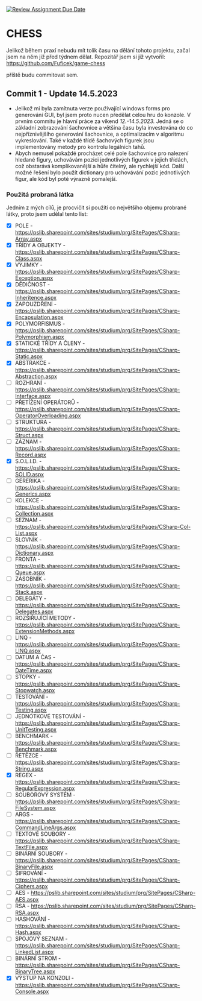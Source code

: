 [![Review Assignment Due Date](https://classroom.github.com/assets/deadline-readme-button-24ddc0f5d75046c5622901739e7c5dd533143b0c8e959d652212380cedb1ea36.svg)](https://classroom.github.com/a/raLu7W0G)


# CHESS
Jelikož během praxí nebudu mít tolik času na dělání tohoto projektu, začal jsem na něm již před týdnem dělat. Repozitář jsem si již vytvořil:
https://github.com/Fuficek/game-chess

příště budu commitovat sem.


## Commit 1 - Update 14.5.2023
* Jelikož mi byla zamítnuta verze používající windows forms pro generování GUI, byl jsem proto nucen předělat celou hru do konzole. V prvním commitu je hlavní práce za víkend *12.-14.5.2023.*
Jedná se o základní zobrazování šachovnice a většina času byla investována do co nejpříznivějšího generování šachovnice, a optimalizacím v algoritmu vykreslování. Také v každé třídě šachových figurek jsou implementovány metody pro kontrolu legálních tahů. 
* Abych nemusel pokaždé procházet celé pole šachovnice pro nalezení hledané figury, uchovávám pozici jednotlivých figurek v jejich třídách, což obstarává komplikovanější a hůře čitelný, ale rychlejší kód. Další možné řešení bylo použít dictionary pro uchovávání pozic jednotlivých figur, ale kód byl poté výrazně pomalejší.


### Použitá probraná látka
Jedním z mých cílů, je procvičit si použití co největšího objemu probrané látky, proto jsem udělal tento list:
 * [X] POLE - https://pslib.sharepoint.com/sites/studium/prg/SitePages/CSharp-Array.aspx
 * [X] TŘÍDY A OBJEKTY - https://pslib.sharepoint.com/sites/studium/prg/SitePages/CSharp-Class.aspx
 * [X] VÝJIMKY - https://pslib.sharepoint.com/sites/studium/prg/SitePages/CSharp-Exception.aspx
 * [X] DĚDIČNOST - https://pslib.sharepoint.com/sites/studium/prg/SitePages/CSharp-Inheritence.aspx
 * [X] ZAPOUZDŘENÍ - https://pslib.sharepoint.com/sites/studium/prg/SitePages/CSharp-Encapsulation.aspx
 * [X] POLYMORFISMUS - https://pslib.sharepoint.com/sites/studium/prg/SitePages/CSharp-Polymorphism.aspx
 * [X] STATICKÉ TŘÍDY A ČLENY - https://pslib.sharepoint.com/sites/studium/prg/SitePages/CSharp-Static.aspx
 * [X] ABSTRAKCE - https://pslib.sharepoint.com/sites/studium/prg/SitePages/CSharp-Abstraction.aspx
 * [ ] ROZHRANÍ - https://pslib.sharepoint.com/sites/studium/prg/SitePages/CSharp-Interface.aspx
 * [ ] PŘETÍŽENÍ OPERÁTORŮ - https://pslib.sharepoint.com/sites/studium/prg/SitePages/CSharp-OperatorOverloading.aspx
 * [ ] STRUKTURA - https://pslib.sharepoint.com/sites/studium/prg/SitePages/CSharp-Struct.aspx
 * [ ] ZÁZNAM - https://pslib.sharepoint.com/sites/studium/prg/SitePages/CSharp-Record.aspx
 * [X] S.O.L.I.D. - https://pslib.sharepoint.com/sites/studium/prg/SitePages/CSharp-SOLID.aspx
 * [ ] GERERIKA - https://pslib.sharepoint.com/sites/studium/prg/SitePages/CSharp-Generics.aspx
 * [ ] KOLEKCE - https://pslib.sharepoint.com/sites/studium/prg/SitePages/CSharp-Collection.aspx
 * [ ] SEZNAM - https://pslib.sharepoint.com/sites/studium/prg/SitePages/CSharp-Col-List.aspx
 * [ ] SLOVNÍK - https://pslib.sharepoint.com/sites/studium/prg/SitePages/CSharp-Dictionary.aspx
 * [ ] FRONTA - https://pslib.sharepoint.com/sites/studium/prg/SitePages/CSharp-Queue.aspx
 * [ ] ZÁSOBNÍK - https://pslib.sharepoint.com/sites/studium/prg/SitePages/CSharp-Stack.aspx
 * [ ] DELEGÁTY - https://pslib.sharepoint.com/sites/studium/prg/SitePages/CSharp-Delegates.aspx
 * [ ] ROZŠIŘUJÍCÍ METODY - https://pslib.sharepoint.com/sites/studium/prg/SitePages/CSharp-ExtensionMethods.aspx
 * [ ] LINQ - https://pslib.sharepoint.com/sites/studium/prg/SitePages/CSharp-LINQ.aspx
 * [ ] DATUM A ČAS - https://pslib.sharepoint.com/sites/studium/prg/SitePages/CSharp-DateTime.aspx
 * [ ] STOPKY - https://pslib.sharepoint.com/sites/studium/prg/SitePages/CSharp-Stopwatch.aspx
 * [ ] TESTOVÁNÍ - https://pslib.sharepoint.com/sites/studium/prg/SitePages/CSharp-Testing.aspx
 * [ ] JEDNOTKOVÉ TESTOVÁNÍ - https://pslib.sharepoint.com/sites/studium/prg/SitePages/CSharp-UnitTesting.aspx
 * [ ] BENCHMARK - https://pslib.sharepoint.com/sites/studium/prg/SitePages/CSharp-Benchmark.aspx
 * [ ] ŘETĚZCE - https://pslib.sharepoint.com/sites/studium/prg/SitePages/CSharp-String.aspx
 * [X] REGEX - https://pslib.sharepoint.com/sites/studium/prg/SitePages/CSharp-RegularExpression.aspx
 * [ ] SOUBOROVÝ SYSTÉM - https://pslib.sharepoint.com/sites/studium/prg/SitePages/CSharp-FileSystem.aspx
 * [ ] ARGS - https://pslib.sharepoint.com/sites/studium/prg/SitePages/CSharp-CommandLineArgs.aspx
 * [ ] TEXTOVÉ SOUBORY - https://pslib.sharepoint.com/sites/studium/prg/SitePages/CSharp-TextFile.aspx
 * [ ] BINÁRNÍ SOUBORY - https://pslib.sharepoint.com/sites/studium/prg/SitePages/CSharp-BinaryFile.aspx
 * [ ] ŠIFROVÁNÍ - https://pslib.sharepoint.com/sites/studium/prg/SitePages/CSharp-Ciphers.aspx
 * [ ] AES - https://pslib.sharepoint.com/sites/studium/prg/SitePages/CSharp-AES.aspx
 * [ ] RSA - https://pslib.sharepoint.com/sites/studium/prg/SitePages/CSharp-RSA.aspx
 * [ ] HASHOVÁNÍ - https://pslib.sharepoint.com/sites/studium/prg/SitePages/CSharp-Hash.aspx
 * [ ] SPOJOVÝ SEZNAM - https://pslib.sharepoint.com/sites/studium/prg/SitePages/CSharp-LinkedList.aspx
 * [ ] BINÁRNÍ STROM - https://pslib.sharepoint.com/sites/studium/prg/SitePages/CSharp-BinaryTree.aspx
 * [X] VÝSTUP NA KONZOLI - https://pslib.sharepoint.com/sites/studium/prg/SitePages/CSharp-Console.aspx
